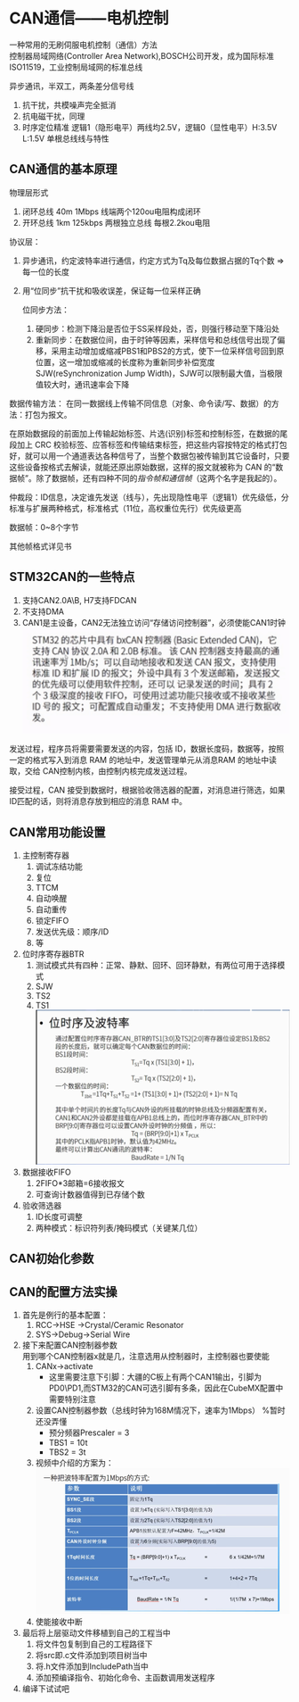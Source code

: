 # CAN通信——电机控制
一种常用的无刷伺服电机控制（通信）方法  
控制器局域网络(Controller Area Network),BOSCH公司开发，成为国际标准ISO11519，工业控制局域网的标准总线

异步通讯，半双工，两条差分信号线
1. 抗干扰，共模噪声完全抵消
2. 抗电磁干扰，同理
3. 时序定位精准
逻辑1（隐形电平）两线均2.5V，逻辑0（显性电平）H:3.5V L:1.5V 单根总线线与特性

## CAN通信的基本原理

物理层形式
1. 闭环总线 40m 1Mbps 线端两个120ou电阻构成闭环
2. 开环总线 1km 125kbps 两根独立总线 每根2.2kou电阻

协议层：
1. 异步通讯，约定波特率进行通信，约定方式为Tq及每位数据占据的Tq个数 =>每一位的长度
2. 用“位同步”抗干扰和吸收误差，保证每一位采样正确
   
   位同步方法：
   1. 硬同步：检测下降沿是否位于SS采样段处，否，则强行移动至下降沿处
   2. 重新同步：在数据位间，由于时钟等因素，采样信号和总线信号出现了偏移，采用主动增加或缩减PBS1和PBS2的方式，使下一位采样信号回到原位置，这一增加或缩减的长度称为重新同步补偿宽度SJW(reSynchronization Jump Width)，SJW可以限制最大值，当极限值较大时，通讯速率会下降

数据传输方法：
在同一数据线上传输不同信息（对象、命令读/写、数据）的方法：打包为报文。

在原始数据段的前面加上传输起始标签、片选(识别)标签和控制标签，在数据的尾段加上 CRC 校验标签、应答标签和传输结束标签，把这些内容按特定的格式打包好，就可以用一个通道表达各种信号了，当整个数据包被传输到其它设备时，只要这些设备按格式去解读，就能还原出原始数据，这样的报文就被称为 CAN 的“数据帧”。除了数据帧，还有四种不同的*指令帧和通信帧*（这两个名字是我起的）。

仲裁段：ID信息，决定谁先发送（线与），先出现隐性电平（逻辑1）优先级低，分标准与扩展两种格式，标准格式（11位，高权重位先行）优先级更高

数据帧：0~8个字节

其他帧格式详见书

## STM32CAN的一些特点
1. 支持CAN2.0A\B, H7支持FDCAN
2. 不支持DMA
3. CAN1是主设备，CAN2无法独立访问“存储访问控制器”，必须使能CAN1时钟
![Alt text](image.png)

发送过程，程序员将需要需要发送的内容，包括 ID，数据长度码，数据等，按照一定的格式写入到消息 RAM 的地址中，发送管理单元从消息RAM 的地址中读取，交给 CAN控制内核，由控制内核完成发送过程。

接受过程，CAN 接受到数据时，根据验收筛选器的配置，对消息进行筛选，如果 ID匹配的话，则将消息存放到相应的消息 RAM 中。

## CAN常用功能设置
1. 主控制寄存器
   1. 调试冻结功能
   2. 复位
   3. TTCM
   4. 自动唤醒
   5. 自动重传
   6. 锁定FIFO
   7. 发送优先级：顺序/ID
   8. 等
2. 位时序寄存器BTR
   1. 测试模式共有四种：正常、静默、回环、回环静默，有两位可用于选择模式
   2. SJW
   3. TS2
   4. TS1
   ![Alt text](image-1.png)
3. 数据接收FIFO
   1. 2FIFO*3邮箱=6接收报文
   2. 可查询计数器值得到已存储个数
4. 验收筛选器
   1. ID长度可调整
   2. 两种模式：标识符列表/掩码模式（关键某几位）
## CAN初始化参数

## CAN的配置方法实操
1. 首先是例行的基本配置：
   1. RCC->HSE  ->Crystal/Ceramic Resonator
   2. SYS->Debug->Serial Wire
2. 接下来配置CAN控制器参数  
   用到哪个CAN控制器x就是几，注意选用从控制器时，主控制器也要使能
    1. CANx->activate
       - 这里需要注意下引脚：大疆的C板上有两个CAN1输出，引脚为PD0\PD1,而STM32的CAN可选引脚有多条，因此在CubeMX配置中需要特别注意
    2. 设置CAN控制器参数（总线时钟为168M情况下，速率为1Mbps） %暂时还没弄懂
       - 预分频器Prescaler = 3
       - TBS1 = 10t
       - TBS2 = 3t
    3. 视频中介绍的方案为：
      ![Alt text](image-2.png)
    1. 使能接收中断
1. 最后将上层驱动文件移植到自己的工程当中
   1. 将文件包复制到自己的工程路径下
   2. 将src即.c文件添加到项目树当中
   3. 将.h文件添加到IncludePath当中
   4. 添加预编译指令、初始化命令、主函数调用发送程序
2. 编译下试试吧